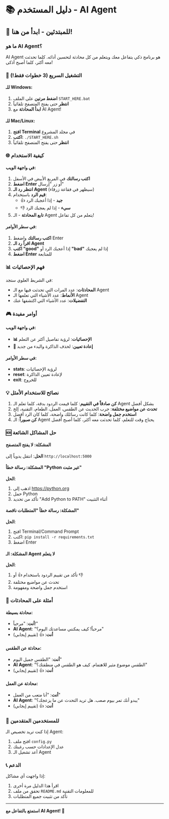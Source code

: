 # 📚 دليل المستخدم - AI Agent

## 🎯 للمبتدئين - ابدأ من هنا!

### ما هو AI Agent؟
AI Agent هو برنامج ذكي يتفاعل معك ويتعلم من كل محادثة لتحسين أدائه. كلما تحدثت معه أكثر، كلما أصبح أذكى!

### 🚀 التشغيل السريع (3 خطوات فقط!)

#### للـ Windows:
1. **اضغط مرتين** على الملف `START_HERE.bat`
2. **انتظر** حتى يفتح المتصفح تلقائياً
3. **ابدأ المحادثة** مع AI Agent!

#### للـ Mac/Linux:
1. **افتح Terminal** في مجلد المشروع
2. **اكتب**: `./START_HERE.sh`
3. **انتظر** حتى يفتح المتصفح تلقائياً

### 🌐 كيفية الاستخدام

#### في واجهة الويب:
1. **اكتب رسالتك** في المربع الأبيض في الأسفل
2. **اضغط Enter** أو زر "إرسال"
3. **انتظر رد الـ Agent** (سيظهر في فقاعة زرقاء)
4. **قيم الرد** باستخدام:
   - 👍 **جيد** - إذا أعجبك الرد
   - 👎 **سيء** - إذا لم يعجبك الرد
5. **تابع المحادثة** - الـ Agent يتعلم من كل تفاعل!

#### في سطر الأوامر:
1. **اكتب رسالتك** واضغط Enter
2. **اقرأ رد الـ Agent**
3. **اكتب "good"** إذا أعجبك الرد أو **"bad"** إذا لم يعجبك
4. **اضغط Enter** للمتابعة

### 📊 فهم الإحصائيات

في الشريط العلوي ستجد:
- **المحادثات**: عدد المرات التي تحدثت فيها مع الـ Agent
- **الأنماط**: عدد الأشياء التي تعلمها الـ Agent
- **التفضيلات**: عدد الأشياء التي اكتشفها عنك

### 🎮 أوامر مفيدة

#### في واجهة الويب:
- **📊 الإحصائيات**: لرؤية تفاصيل أكثر عن التعلم
- **🔄 إعادة تعيين**: لحذف الذاكرة والبدء من جديد

#### في سطر الأوامر:
- **stats**: لرؤية الإحصائيات
- **reset**: لإعادة تعيين الذاكرة
- **exit**: للخروج

### 💡 نصائح للاستخدام الأمثل

1. **كن صادقاً في التقييم**: كلما قيمت الردود بدقة، كلما تعلم الـ Agent بشكل أفضل
2. **تحدث عن مواضيع مختلفة**: جرب الحديث عن الطقس، العمل، الطعام، التقنية، إلخ
3. **استخدم جمل واضحة**: كلما كانت رسائلك واضحة، كلما كان الرد أفضل
4. **كن صبوراً**: الـ Agent يحتاج وقت للتعلم، كلما تحدثت معه أكثر، كلما أصبح أفضل

### 🆘 حل المشاكل الشائعة

#### المشكلة: لا يفتح المتصفح
**الحل**: انتقل يدوياً إلى `http://localhost:5000`

#### المشكلة: رسالة خطأ "Python غير مثبت"
**الحل**: 
1. اذهب إلى https://python.org
2. حمل Python
3. تأكد من تحديد "Add Python to PATH" أثناء التثبيت

#### المشكلة: رسالة خطأ "المتطلبات ناقصة"
**الحل**: 
1. افتح Terminal/Command Prompt
2. اكتب: `pip install -r requirements.txt`
3. اضغط Enter

#### المشكلة: الـ Agent لا يتعلم
**الحل**: 
1. تأكد من تقييم الردود باستخدام 👍 أو 👎
2. تحدث عن مواضيع مختلفة
3. استخدم جمل واضحة ومفهومة

### 🎯 أمثلة على المحادثات

#### محادثة بسيطة:
- **أنت**: "مرحباً!"
- **AI Agent**: "مرحباً! كيف يمكنني مساعدتك اليوم؟"
- **أنت**: 👍 (تقييم إيجابي)

#### محادثة عن الطقس:
- **أنت**: "الطقس جميل اليوم"
- **AI Agent**: "الطقس موضوع مثير للاهتمام. كيف هو الطقس في منطقتك؟"
- **أنت**: 👍 (تقييم إيجابي)

#### محادثة عن العمل:
- **أنت**: "أنا متعب من العمل"
- **AI Agent**: "يبدو أنك تمر بيوم صعب. هل تريد التحدث عن ما يزعجك؟"
- **أنت**: 👍 (تقييم إيجابي)

### 🔧 للمستخدمين المتقدمين

إذا كنت تريد تخصيص الـ Agent:
1. افتح ملف `config.py`
2. عدل الإعدادات حسب رغبتك
3. أعد تشغيل الـ Agent

### 📞 الدعم

إذا واجهت أي مشاكل:
1. اقرأ هذا الدليل مرة أخرى
2. تحقق من ملف `README.md` للمعلومات التقنية
3. تأكد من تثبيت جميع المتطلبات

---

**استمتع بالتفاعل مع AI Agent! 🎉**
